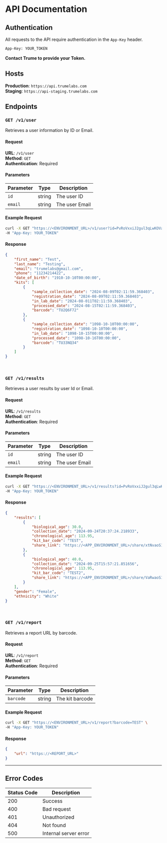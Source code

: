 # API Documentation

## Authentication

All requests to the API require authentication in the `App-Key` header.

```bash
App-Key: YOUR_TOKEN
```

**Contact Trume to provide your Token.**

## Hosts
**Production**: `https://api.trumelabs.com`  
**Staging**: `https://api-staging.trumelabs.com`  

## Endpoints

### `GET /v1/user`

Retrieves a user information by ID or Email.

#### Request

**URL**: `/v1/user`  
**Method**: `GET`  
**Authentication**: Required

#### Parameters

| Parameter | Type   | Description        |
| --------- | ------ | ------------------ |
| `id`      | string | The user ID        |
| `email`      | string | The user Email        |

#### Example Request

```bash
curl -X GET "https://<ENVIRONMENT_URL>/v1/user?id=PvRoVxxiJ2gul3qLwKOVaJ0HCNs1" \
-H "App-Key: YOUR_TOKEN"
```

#### Response

```json
{
	"first_name": "Test",
	"last_name": "Testing",
	"email": "trumelabs@gmail.com",
	"phone": "11234214422",
	"date_of_birth": "1910-10-10T00:00:00",
	"kits": [
		{
			"sample_collection_date": "2024-08-09T02:11:59.368403",
			"registration_date": "2024-08-09T02:11:59.368403",
			"in_lab_date": "2024-08-011T02:11:59.368403",
			"processed_date": "2024-08-15T02:11:59.368403",
			"barcode": "TU2Q6F72"
		},
		{
			"sample_collection_date": "1098-10-10T00:00:00",
			"registration_date": "1098-10-10T00:00:00",
			"in_lab_date": "1098-10-15T00:00:00",
			"processed_date": "1098-10-16T00:00:00",
			"barcode": "TU33NQ34"
		}
	]
}
```
&nbsp;
### `GET /v1/results`

Retrieves a user results by user Id or Email.

#### Request

**URL**: `/v1/results`  
**Method**: `GET`  
**Authentication**: Required

#### Parameters

| Parameter | Type   | Description        |
| --------- | ------ | ------------------ |
| `id`      | string | The user ID        |
| `email`      | string | The user Email        |

#### Example Request

```bash
curl -X GET "https://<ENVIRONMENT_URL>/v1/results?id=PvRoVxxiJ2gul3qLwKOVaJ0HCNs1" \
-H "App-Key: YOUR_TOKEN"
```

#### Response

```json
{
	"results": [
		{
			"biological_age": 30.0,
			"collection_date": "2024-09-24T20:37:24.218933",
			"chronological_age": 113.95,
			"kit_bar_code": "TEST",
			"share_link": "https://<APP_ENVIRONMENT_URL>/share/xtNvaoS11vcyP"
		},
		{
			"biological_age": 40.0,
			"collection_date": "2024-09-25T15:57:21.851656",
			"chronological_age": 113.95,
			"kit_bar_code": "TEST2",
			"share_link": "https://<APP_ENVIRONMENT_URL>/share/VaRwaoS11vcyP"
		}
	],
	"gender": "Female",
	"ethnicity": "White"
}
```

&nbsp;
### `GET /v1/report`

Retrieves a report URL by barcode.

#### Request

**URL**: `/v1/report`  
**Method**: `GET`  
**Authentication**: Required

#### Parameters

| Parameter | Type   | Description        |
| --------- | ------ | ------------------ |
| `barcode`      | string | The kit barcode |

#### Example Request

```bash
curl -X GET "https://<ENVIRONMENT_URL>/v1/report?barcode=TEST" \
-H "App-Key: YOUR_TOKEN"
```

#### Response

```json
{
	"url": "https://<REPORT_URL>"
}
```
---

## Error Codes

| Status Code | Description               |
| ----------- | ------------------------- |
| 200         | Success                   |
| 400         | Bad request               |
| 401         | Unauthorized              |
| 404         | Not found                 |
| 500         | Internal server error      |


